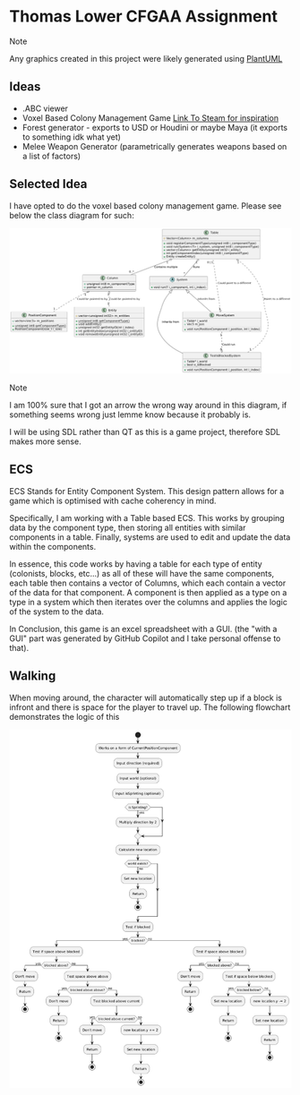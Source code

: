 # Thomas Lower CFGAA Assignment
> [!NOTE]
> Any graphics created in this project were likely generated using [PlantUML](https://plantuml.com/)

## Ideas

- .ABC viewer
- Voxel Based Colony Management Game [Link To Steam for inspiration](https://store.steampowered.com/app/366090/Colony_Survival/)
- Forest generator - exports to USD or Houdini or maybe Maya (it exports to something idk what yet)
- Melee Weapon Generator (parametrically generates weapons based on a list of factors)

## Selected Idea

I have opted to do the voxel based colony management game.
Please see below the class diagram for such:

![Just go to ./ClassDiagram.png coz this thing is clearly broken](https://github.com/NCCA/programming-assignment-supersliser/blob/main/docs/ClassDiagram.png?raw=true)

> [!NOTE]
> I am 100% sure that I got an arrow the wrong way around in this diagram, if something seems wrong just lemme know because it probably is.

I will be using SDL rather than QT as this is a game project, therefore SDL makes more sense.

## ECS

ECS Stands for Entity Component System. This design pattern allows for a game which is optimised with cache coherency in mind.

Specifically, I am working with a Table based ECS. This works by grouping data by the component type, then storing all entities with similar components in a table. Finally, systems are used to edit and update the data within the components.

In essence, this code works by having a table for each type of entity (colonists, blocks, etc...) as all of these will have the same components, each table then contains a vector of Columns, which each contain a vector of the data for that component. A component is then applied as a type on a type in a system which then iterates over the columns and applies the logic of the system to the data.

In Conclusion, this game is an excel spreadsheet with a GUI. (the "with a GUI" part was generated by GitHub Copilot and I take personal offense to that).

## Walking

When moving around, the character will automatically step up if a block is infront and there is space for the player to travel up. The following flowchart demonstrates the logic of this

![Just go to ./MoveFlowchart.png coz this thing is clearly broken](https://github.com/NCCA/programming-assignment-supersliser/blob/main/docs/MoveFlowchart.png?raw=true)
